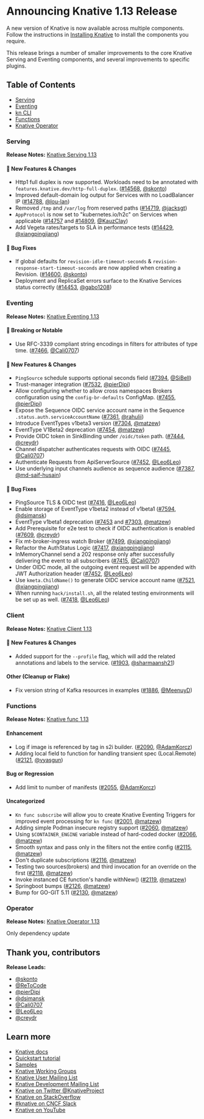 # Announcing Knative 1.13 Release

A new version of Knative is now available across multiple components. Follow the instructions in [Installing Knative](https://knative.dev/docs/install/) to install the components you require.

This release brings a number of smaller improvements to the core Knative Serving and Eventing components, and several improvements to specific plugins.

## Table of Contents
- [Serving](#serving)
- [Eventing](#eventing)
- [kn CLI](#kn-cli)
- [Functions](#functions)
- [Knative Operator](#knative-operator)

### Serving
**Release Notes:** [Knative Serving 1.13](https://github.com/knative/serving/releases/tag/knative-v1.13.0)

#### 💫 New Features & Changes
- Http1 full duplex is now supported. Workloads need to be annotated with `features.knative.dev/http-full-duplex`. ([#14568](https://github.com/knative/serving/pull/14568), [@skonto](https://github.com/skonto))
- Improved default-domain log output for Services with no LoadBalancer IP ([#14788](https://github.com/knative/serving/pull/14788), [@lou-lan](https://github.com/lou-lan))
- Removed `/tmp` and `/var/log` from reserved paths ([#14719](https://github.com/knative/serving/pull/14719), [@jacksgt](https://github.com/jacksgt))
- `AppProtocol` is now set to "kubernetes.io/h2c" on Services when applicable ([#14757](https://github.com/knative/serving/pull/14757) and [#14809](https://github.com/knative/serving/pull/14809), [@KauzClay](https://github.com/KauzClay))
- Add Vegeta rates/targets to SLA in performance tests ([#14429](https://github.com/knative/serving/pull/14429), [@xiangpingjiang](https://github.com/xiangpingjiang))

#### 🐞 Bug Fixes
- If global defaults for `revision-idle-timeout-seconds` & `revision-response-start-timeout-seconds` are now applied when creating a Revision. ([#14600](https://github.com/knative/serving/pull/14600), [@skonto](https://github.com/skonto))
- Deployment and ReplicaSet errors surface to the Knative Services status correctly ([#14453](https://github.com/knative/serving/pull/14453), [@gabo1208](https://github.com/gabo1208))

### Eventing
**Release Notes:** [Knative Eventing 1.13](https://github.com/knative/eventing/releases/tag/knative-v1.13.0)

#### 🚨 Breaking or Notable
- Use RFC-3339 compliant string encodings in filters for attributes of type time. ([#7466](https://github.com/knative/eventing/pull/7466), [@Cali0707](https://github.com/Cali0707))

#### 💫 New Features & Changes
- `PingSource` schedule supports optional seconds field ([#7394](https://github.com/knative/eventing/pull/7394), [@SiBell](https://github.com/SiBell))
- Trust-manager integration ([#7532](https://github.com/knative/eventing/pull/7532), [@pierDipi](https://github.com/pierDipi))
- Allow configuring whether to allow cross namespaces Brokers configuration using the `config-br-defaults` ConfigMap. ([#7455](https://github.com/knative/eventing/pull/7455), [@pierDipi](https://github.com/pierDipi))
- Expose the Sequence OIDC service account name in the Sequence `.status.auth.serviceAccountName` ([#7361](https://github.com/knative/eventing/pull/7361), [@rahulii](https://github.com/rahulii))
- Introduce EventTypes v1beta3 version ([#7304](https://github.com/knative/eventing/pull/7304), [@matzew](https://github.com/matzew))
- EventType V1Beta2 deprecation ([#7454](https://github.com/knative/eventing/pull/7454), [@matzew](https://github.com/matzew))
- Provide OIDC token in SinkBinding under `/oidc/token` path. ([#7444](https://github.com/knative/eventing/pull/7444), [@creydr](https://github.com/creydr))
- Channel dispatcher authenticates requests with OIDC ([#7445](https://github.com/knative/eventing/pull/7445), [@Cali0707](https://github.com/Cali0707))
- Authenticate Requests from ApiServerSource ([#7452](https://github.com/knative/eventing/pull/7452), [@Leo6Leo](https://github.com/Leo6Leo))
- Use underlying input channels audience as sequence audience ([#7387](https://github.com/knative/eventing/pull/7387), [@md-saif-husain](https://github.com/md-saif-husain))

#### 🐞 Bug Fixes
- PingSource TLS & OIDC test ([#7416](https://github.com/knative/eventing/pull/7416), [@Leo6Leo](https://github.com/Leo6Leo))
- Enable storage of EventType v1beta2 instead of v1beta1 ([#7594](https://github.com/knative/eventing/pull/7594), [@dsimansk](https://github.com/dsimansk))
- EventType v1beta1 deprecation ([#7453](https://github.com/knative/eventing/pull/7453) and [#7303](https://github.com/knative/eventing/pull/7303), [@matzew](https://github.com/matzew))
- Add Prerequisite for e2e test to check if OIDC authentication is enabled ([#7609](https://github.com/knative/eventing/pull/7609), [@creydr](https://github.com/creydr))
- Fix mt-broker-ingress watch Broker ([#7499](https://github.com/knative/eventing/pull/7499), [@xiangpingjiang](https://github.com/xiangpingjiang))
- Refactor the AuthStatus Logic ([#7417](https://github.com/knative/eventing/pull/7417), [@xiangpingjiang](https://github.com/xiangpingjiang))
- InMemoryChannel send a 202 response only after successfully delivering the event to all subscribers ([#7415](https://github.com/knative/eventing/pull/7415), [@Cali0707](https://github.com/Cali0707))
- Under OIDC mode, all the outgoing event request will be appended with JWT Authorization header ([#7452](https://github.com/knative/eventing/pull/7452), [@Leo6Leo](https://github.com/Leo6Leo))
- Use `kmeta.ChildName()` to generate OIDC service account name ([#7521](https://github.com/knative/eventing/pull/7521), [@xiangpingjiang](https://github.com/xiangpingjiang))
- When running `hack/install.sh`, all the related testing environments will be set up as well. ([#7418](https://github.com/knative/eventing/pull/7418), [@Leo6Leo](https://github.com/Leo6Leo))

### Client
**Release Notes:** [Knative Client 1.13](https://github.com/knative/client/releases/tag/knative-v1.13.0)

#### 💫 New Features & Changes
- Added support for the `--profile` flag, which will add the related annotations and labels to the service. ([#1903](https://github.com/knative/client/pull/1903), [@sharmaansh21](https://github.com/sharmaansh21))

#### Other (Cleanup or Flake)
- Fix version string of Kafka resources in examples ([#1886](https://github.com/knative/client/pull/1886), [@MeenuyD](https://github.com/MeenuyD))

### Functions
**Release Notes:** [Knative func 1.13](https://github.com/knative/func/releases/tag/knative-v1.13.0)

#### Enhancement
- Log if image is referenced by tag in s2i builder. ([#2090](https://github.com/knative/func/pull/2090), [@AdamKorcz](https://github.com/AdamKorcz))
- Adding local field to function for handling transient spec (Local.Remote) ([#2121](https://github.com/knative/func/pull/2121), [@vyasgun](https://github.com/vyasgun))

#### Bug or Regression
- Add limit to number of manifests ([#2055](https://github.com/knative/func/pull/2055), [@AdamKorcz](https://github.com/AdamKorcz))

#### Uncategorized
- `Kn func subscribe` will allow you to create Knative Eventing Triggers for improved event processing for `kn func` ([#2001](https://github.com/knative/func/pull/2001), [@matzew](https://github.com/matzew))
- Adding simple Podman insecure registry support ([#2060](https://github.com/knative/func/pull/2060), [@matzew](https://github.com/matzew))
- Using `$CONTAINER_ENGINE` variable instead of hard-coded docker ([#2066](https://github.com/knative/func/pull/2066), [@matzew](https://github.com/matzew))
- Smooth syntax and pass only in the filters not the entire config ([#2115](https://github.com/knative/func/pull/2115), [@matzew](https://github.com/matzew))
- Don't duplicate subscriptions ([#2116](https://github.com/knative/func/pull/2116), [@matzew](https://github.com/matzew))
- Testing two sources(brokers) and third invocation for an override on the first ([#2118](https://github.com/knative/func/pull/2118), [@matzew](https://github.com/matzew))
- Invoke instanced CE function's handle withNew() ([#2119](https://github.com/knative/func/pull/2119), [@matzew](https://github.com/matzew))
- Springboot bumps ([#2126](https://github.com/knative/func/pull/2126), [@matzew](https://github.com/matzew))
- Bump for GO-GIT 5.11 ([#2130](https://github.com/knative/func/pull/2130), [@matzew](https://github.com/matzew))


### Operator
**Release Notes:** [Knative Operator 1.13](https://github.com/knative/operator/releases/tag/knative-v1.13.0)

Only dependency update

## Thank you, contributors
**Release Leads:**
- [@skonto](https://github.com/skonto)
- [@ReToCode](https://github.com/ReToCode)
- [@pierDipi](https://github.com/pierDipi)
- [@dsimansk](https://github.com/dsimansk)
- [@Cali0707](https://github.com/Cali0707)
- [@Leo6Leo](https://github.com/Leo6Leo)
- [@creydr](https://github.com/creydr)

## Learn more
- [Knative docs](https://knative.dev/docs/)
- [Quickstart tutorial](https://knative.dev/docs/getting-started/)
- [Samples](https://knative.dev/docs/samples/)
- [Knative Working Groups](https://knative.dev/community/contributing/working-groups/)
- [Knative User Mailing List](https://groups.google.com/g/knative-users)
- [Knative Development Mailing List](https://groups.google.com/g/knative-dev)
- [Knative on Twitter @KnativeProject](https://twitter.com/KnativeProject)
- [Knative on StackOverflow](https://stackoverflow.com/questions/tagged/knative)
- [#knative on CNCF Slack](https://slack.knative.dev/)
- [Knative on YouTube](https://www.youtube.com/c/KnativeProject)
